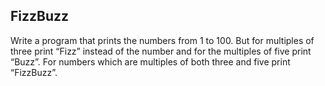 <h2>FizzBuzz</h2>

Write a program that prints the numbers from 1 to 100. But for multiples of three print “Fizz” instead of the number and for
the multiples of five print “Buzz”. For numbers which are multiples of both three and five print “FizzBuzz”.
